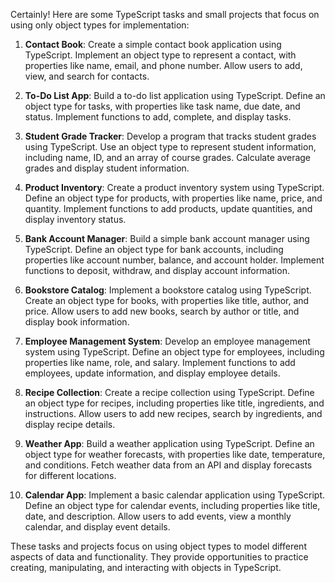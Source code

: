 Certainly! Here are some TypeScript tasks and small projects that focus on using only object types for implementation:

1. **Contact Book**:
   Create a simple contact book application using TypeScript. Implement an object type to represent a contact, with properties like name, email, and phone number. Allow users to add, view, and search for contacts.

2. **To-Do List App**:
   Build a to-do list application using TypeScript. Define an object type for tasks, with properties like task name, due date, and status. Implement functions to add, complete, and display tasks.

3. **Student Grade Tracker**:
   Develop a program that tracks student grades using TypeScript. Use an object type to represent student information, including name, ID, and an array of course grades. Calculate average grades and display student information.

4. **Product Inventory**:
   Create a product inventory system using TypeScript. Define an object type for products, with properties like name, price, and quantity. Implement functions to add products, update quantities, and display inventory status.

5. **Bank Account Manager**:
   Build a simple bank account manager using TypeScript. Define an object type for bank accounts, including properties like account number, balance, and account holder. Implement functions to deposit, withdraw, and display account information.

6. **Bookstore Catalog**:
   Implement a bookstore catalog using TypeScript. Create an object type for books, with properties like title, author, and price. Allow users to add new books, search by author or title, and display book information.

7. **Employee Management System**:
   Develop an employee management system using TypeScript. Define an object type for employees, including properties like name, role, and salary. Implement functions to add employees, update information, and display employee details.

8. **Recipe Collection**:
   Create a recipe collection using TypeScript. Define an object type for recipes, including properties like title, ingredients, and instructions. Allow users to add new recipes, search by ingredients, and display recipe details.

9. **Weather App**:
   Build a weather application using TypeScript. Define an object type for weather forecasts, with properties like date, temperature, and conditions. Fetch weather data from an API and display forecasts for different locations.

10. **Calendar App**:
    Implement a basic calendar application using TypeScript. Define an object type for calendar events, including properties like title, date, and description. Allow users to add events, view a monthly calendar, and display event details.

These tasks and projects focus on using object types to model different aspects of data and functionality. They provide opportunities to practice creating, manipulating, and interacting with objects in TypeScript.

